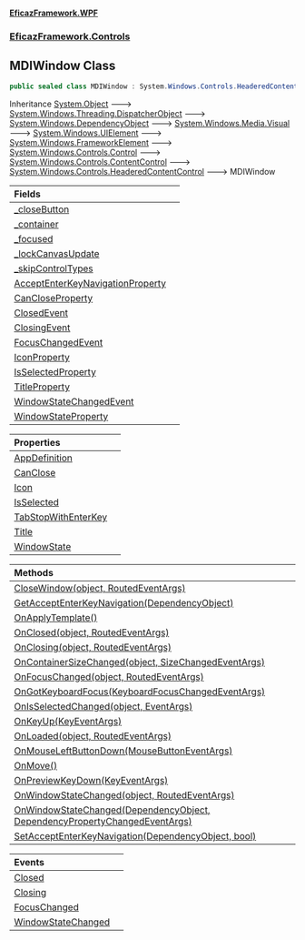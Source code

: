 #### [EficazFramework.WPF](EficazFrameworkWPF.md 'EficazFramework WPF')
### [EficazFramework.Controls](EficazFrameworkWPF.md#EficazFramework.Controls 'EficazFramework.Controls')

## MDIWindow Class

```csharp
public sealed class MDIWindow : System.Windows.Controls.HeaderedContentControl
```

Inheritance [System.Object](https://docs.microsoft.com/en-us/dotnet/api/System.Object 'System.Object') &#129106; [System.Windows.Threading.DispatcherObject](https://docs.microsoft.com/en-us/dotnet/api/System.Windows.Threading.DispatcherObject 'System.Windows.Threading.DispatcherObject') &#129106; [System.Windows.DependencyObject](https://docs.microsoft.com/en-us/dotnet/api/System.Windows.DependencyObject 'System.Windows.DependencyObject') &#129106; [System.Windows.Media.Visual](https://docs.microsoft.com/en-us/dotnet/api/System.Windows.Media.Visual 'System.Windows.Media.Visual') &#129106; [System.Windows.UIElement](https://docs.microsoft.com/en-us/dotnet/api/System.Windows.UIElement 'System.Windows.UIElement') &#129106; [System.Windows.FrameworkElement](https://docs.microsoft.com/en-us/dotnet/api/System.Windows.FrameworkElement 'System.Windows.FrameworkElement') &#129106; [System.Windows.Controls.Control](https://docs.microsoft.com/en-us/dotnet/api/System.Windows.Controls.Control 'System.Windows.Controls.Control') &#129106; [System.Windows.Controls.ContentControl](https://docs.microsoft.com/en-us/dotnet/api/System.Windows.Controls.ContentControl 'System.Windows.Controls.ContentControl') &#129106; [System.Windows.Controls.HeaderedContentControl](https://docs.microsoft.com/en-us/dotnet/api/System.Windows.Controls.HeaderedContentControl 'System.Windows.Controls.HeaderedContentControl') &#129106; MDIWindow

| Fields | |
| :--- | :--- |
| [_closeButton](EficazFramework.Controls/MDIWindow/_closeButton.md 'EficazFramework.Controls.MDIWindow._closeButton') | |
| [_container](EficazFramework.Controls/MDIWindow/_container.md 'EficazFramework.Controls.MDIWindow._container') | |
| [_focused](EficazFramework.Controls/MDIWindow/_focused.md 'EficazFramework.Controls.MDIWindow._focused') | |
| [_lockCanvasUpdate](EficazFramework.Controls/MDIWindow/_lockCanvasUpdate.md 'EficazFramework.Controls.MDIWindow._lockCanvasUpdate') | |
| [_skipControlTypes](EficazFramework.Controls/MDIWindow/_skipControlTypes.md 'EficazFramework.Controls.MDIWindow._skipControlTypes') | |
| [AcceptEnterKeyNavigationProperty](EficazFramework.Controls/MDIWindow/AcceptEnterKeyNavigationProperty.md 'EficazFramework.Controls.MDIWindow.AcceptEnterKeyNavigationProperty') | |
| [CanCloseProperty](EficazFramework.Controls/MDIWindow/CanCloseProperty.md 'EficazFramework.Controls.MDIWindow.CanCloseProperty') | |
| [ClosedEvent](EficazFramework.Controls/MDIWindow/ClosedEvent.md 'EficazFramework.Controls.MDIWindow.ClosedEvent') | |
| [ClosingEvent](EficazFramework.Controls/MDIWindow/ClosingEvent.md 'EficazFramework.Controls.MDIWindow.ClosingEvent') | |
| [FocusChangedEvent](EficazFramework.Controls/MDIWindow/FocusChangedEvent.md 'EficazFramework.Controls.MDIWindow.FocusChangedEvent') | |
| [IconProperty](EficazFramework.Controls/MDIWindow/IconProperty.md 'EficazFramework.Controls.MDIWindow.IconProperty') | |
| [IsSelectedProperty](EficazFramework.Controls/MDIWindow/IsSelectedProperty.md 'EficazFramework.Controls.MDIWindow.IsSelectedProperty') | |
| [TitleProperty](EficazFramework.Controls/MDIWindow/TitleProperty.md 'EficazFramework.Controls.MDIWindow.TitleProperty') | |
| [WindowStateChangedEvent](EficazFramework.Controls/MDIWindow/WindowStateChangedEvent.md 'EficazFramework.Controls.MDIWindow.WindowStateChangedEvent') | |
| [WindowStateProperty](EficazFramework.Controls/MDIWindow/WindowStateProperty.md 'EficazFramework.Controls.MDIWindow.WindowStateProperty') | |

| Properties | |
| :--- | :--- |
| [AppDefinition](EficazFramework.Controls/MDIWindow/AppDefinition.md 'EficazFramework.Controls.MDIWindow.AppDefinition') | |
| [CanClose](EficazFramework.Controls/MDIWindow/CanClose.md 'EficazFramework.Controls.MDIWindow.CanClose') | |
| [Icon](EficazFramework.Controls/MDIWindow/Icon.md 'EficazFramework.Controls.MDIWindow.Icon') | |
| [IsSelected](EficazFramework.Controls/MDIWindow/IsSelected.md 'EficazFramework.Controls.MDIWindow.IsSelected') | |
| [TabStopWithEnterKey](EficazFramework.Controls/MDIWindow/TabStopWithEnterKey.md 'EficazFramework.Controls.MDIWindow.TabStopWithEnterKey') | |
| [Title](EficazFramework.Controls/MDIWindow/Title.md 'EficazFramework.Controls.MDIWindow.Title') | |
| [WindowState](EficazFramework.Controls/MDIWindow/WindowState.md 'EficazFramework.Controls.MDIWindow.WindowState') | |

| Methods | |
| :--- | :--- |
| [CloseWindow(object, RoutedEventArgs)](EficazFramework.Controls/MDIWindow/CloseWindow(object,RoutedEventArgs).md 'EficazFramework.Controls.MDIWindow.CloseWindow(object, System.Windows.RoutedEventArgs)') | |
| [GetAcceptEnterKeyNavigation(DependencyObject)](EficazFramework.Controls/MDIWindow/GetAcceptEnterKeyNavigation(DependencyObject).md 'EficazFramework.Controls.MDIWindow.GetAcceptEnterKeyNavigation(System.Windows.DependencyObject)') | |
| [OnApplyTemplate()](EficazFramework.Controls/MDIWindow/OnApplyTemplate().md 'EficazFramework.Controls.MDIWindow.OnApplyTemplate()') | |
| [OnClosed(object, RoutedEventArgs)](EficazFramework.Controls/MDIWindow/OnClosed(object,RoutedEventArgs).md 'EficazFramework.Controls.MDIWindow.OnClosed(object, System.Windows.RoutedEventArgs)') | |
| [OnClosing(object, RoutedEventArgs)](EficazFramework.Controls/MDIWindow/OnClosing(object,RoutedEventArgs).md 'EficazFramework.Controls.MDIWindow.OnClosing(object, System.Windows.RoutedEventArgs)') | |
| [OnContainerSizeChanged(object, SizeChangedEventArgs)](EficazFramework.Controls/MDIWindow/OnContainerSizeChanged(object,SizeChangedEventArgs).md 'EficazFramework.Controls.MDIWindow.OnContainerSizeChanged(object, System.Windows.SizeChangedEventArgs)') | |
| [OnFocusChanged(object, RoutedEventArgs)](EficazFramework.Controls/MDIWindow/OnFocusChanged(object,RoutedEventArgs).md 'EficazFramework.Controls.MDIWindow.OnFocusChanged(object, System.Windows.RoutedEventArgs)') | |
| [OnGotKeyboardFocus(KeyboardFocusChangedEventArgs)](EficazFramework.Controls/MDIWindow/OnGotKeyboardFocus(KeyboardFocusChangedEventArgs).md 'EficazFramework.Controls.MDIWindow.OnGotKeyboardFocus(System.Windows.Input.KeyboardFocusChangedEventArgs)') | |
| [OnIsSelectedChanged(object, EventArgs)](EficazFramework.Controls/MDIWindow/OnIsSelectedChanged(object,EventArgs).md 'EficazFramework.Controls.MDIWindow.OnIsSelectedChanged(object, System.EventArgs)') | |
| [OnKeyUp(KeyEventArgs)](EficazFramework.Controls/MDIWindow/OnKeyUp(KeyEventArgs).md 'EficazFramework.Controls.MDIWindow.OnKeyUp(System.Windows.Input.KeyEventArgs)') | |
| [OnLoaded(object, RoutedEventArgs)](EficazFramework.Controls/MDIWindow/OnLoaded(object,RoutedEventArgs).md 'EficazFramework.Controls.MDIWindow.OnLoaded(object, System.Windows.RoutedEventArgs)') | |
| [OnMouseLeftButtonDown(MouseButtonEventArgs)](EficazFramework.Controls/MDIWindow/OnMouseLeftButtonDown(MouseButtonEventArgs).md 'EficazFramework.Controls.MDIWindow.OnMouseLeftButtonDown(System.Windows.Input.MouseButtonEventArgs)') | |
| [OnMove()](EficazFramework.Controls/MDIWindow/OnMove().md 'EficazFramework.Controls.MDIWindow.OnMove()') | |
| [OnPreviewKeyDown(KeyEventArgs)](EficazFramework.Controls/MDIWindow/OnPreviewKeyDown(KeyEventArgs).md 'EficazFramework.Controls.MDIWindow.OnPreviewKeyDown(System.Windows.Input.KeyEventArgs)') | |
| [OnWindowStateChanged(object, RoutedEventArgs)](EficazFramework.Controls/MDIWindow/OnWindowStateChanged(object,RoutedEventArgs).md 'EficazFramework.Controls.MDIWindow.OnWindowStateChanged(object, System.Windows.RoutedEventArgs)') | |
| [OnWindowStateChanged(DependencyObject, DependencyPropertyChangedEventArgs)](EficazFramework.Controls/MDIWindow/OnWindowStateChanged(DependencyObject,DependencyPropertyChangedEventArgs).md 'EficazFramework.Controls.MDIWindow.OnWindowStateChanged(System.Windows.DependencyObject, System.Windows.DependencyPropertyChangedEventArgs)') | |
| [SetAcceptEnterKeyNavigation(DependencyObject, bool)](EficazFramework.Controls/MDIWindow/SetAcceptEnterKeyNavigation(DependencyObject,bool).md 'EficazFramework.Controls.MDIWindow.SetAcceptEnterKeyNavigation(System.Windows.DependencyObject, bool)') | |

| Events | |
| :--- | :--- |
| [Closed](EficazFramework.Controls/MDIWindow/Closed.md 'EficazFramework.Controls.MDIWindow.Closed') | |
| [Closing](EficazFramework.Controls/MDIWindow/Closing.md 'EficazFramework.Controls.MDIWindow.Closing') | |
| [FocusChanged](EficazFramework.Controls/MDIWindow/FocusChanged.md 'EficazFramework.Controls.MDIWindow.FocusChanged') | |
| [WindowStateChanged](EficazFramework.Controls/MDIWindow/WindowStateChanged.md 'EficazFramework.Controls.MDIWindow.WindowStateChanged') | |
